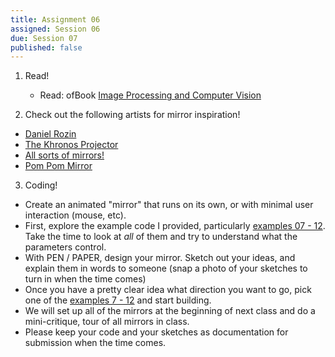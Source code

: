 ```yaml
---
title: Assignment 06
assigned: Session 06
due: Session 07
published: false
---
```


1. Read!
    - Read: ofBook [Image Processing and Computer Vision](http://openframeworks.cc/ofBook/chapters/image_processing_computer_vision.html)

2. Check out the following artists for mirror inspiration!
  - [Daniel Rozin](http://www.smoothware.com/danny/)
  - [The Khronos Projector](http://www.k2.t.u-tokyo.ac.jp/members/alvaro/Khronos/)
  - [All sorts of mirrors!](https://www.youtube.com/playlist?list=PL6C1909B96FB79A2A)
  - [Pom Pom Mirror](https://vimeo.com/128375543)

3. Coding!
  - Create an animated "mirror" that runs on its own, or with minimal user interaction (mouse, etc).
  - First, explore the example code I provided, particularly [examples 07 - 12](https://github.com/SAIC-ATS/ARTTECH-3135/tree/master/Session_06).  Take the time to look at _all_ of them and try to understand what the parameters control.
  - With PEN / PAPER, design your mirror. Sketch out your ideas, and explain them in words to someone (snap a photo of your sketches to turn in when the time comes)
  - Once you have a pretty clear idea what direction you want to go, pick one of the [examples 7 - 12](https://github.com/SAIC-ATS/ARTTECH-3135/tree/master/Session_06) and start building.
  - We will set up all of the mirrors at the beginning of next class and do a mini-critique, tour of all mirrors in class.
  - Please keep your code and your sketches as documentation for submission when the time comes.